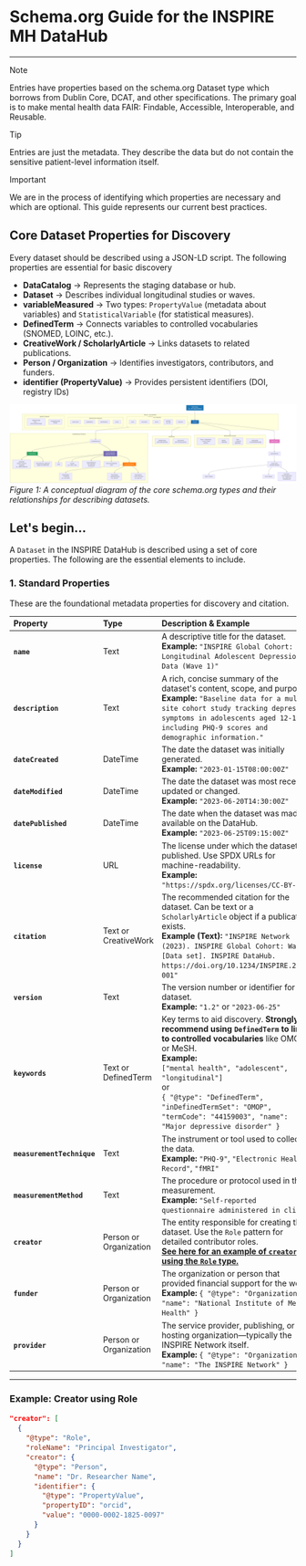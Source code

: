 # Schema.org Guide for the INSPIRE MH DataHub

---
> [!NOTE]
Entries have properties based on the schema.org Dataset type which borrows from Dublin Core, DCAT, and other specifications. The primary goal is to make mental health data FAIR: Findable, Accessible, Interoperable, and Reusable.

>[!TIP]
>Entries are just the metadata. They describe the data but do not contain the sensitive patient-level information itself.

>[!IMPORTANT]
>We are in the process of identifying which properties are necessary and which are optional. This guide represents our current best practices.

## Core Dataset Properties for Discovery
Every dataset should be described using a JSON-LD script. The following properties are essential for basic discovery
- **DataCatalog** → Represents the staging database or hub.
- **Dataset** → Describes individual longitudinal studies or waves.
- **variableMeasured** → Two types: `PropertyValue` (metadata about variables) and `StatisticalVariable` (for statistical measures). 
- **DefinedTerm** → Connects variables to controlled vocabularies (SNOMED, LOINC, etc.).
- **CreativeWork / ScholarlyArticle** → Links datasets to related publications.
- **Person / Organization** → Identifies investigators, contributors, and funders.
- **identifier (PropertyValue)** → Provides persistent identifiers (DOI, registry IDs)

![Schema.org Metadata Guide Illustration](../../images/SchemaGuide.png)
*Figure 1: A conceptual diagram of the core schema.org types and their relationships for describing datasets.*

## Let's begin...

A `Dataset` in the INSPIRE DataHub is described using a set of core properties. The following are the essential elements to include.

### 1. Standard Properties

These are the foundational metadata properties for discovery and citation.

| Property | Type | Description & Example |
| :--- | :--- | :--- |
| **`name`** | Text | A descriptive title for the dataset.<br/>**Example:** `"INSPIRE Global Cohort: Longitudinal Adolescent Depression Data (Wave 1)"` |
| **`description`** | Text | A rich, concise summary of the dataset's content, scope, and purpose.<br/>**Example:** `"Baseline data for a multi-site cohort study tracking depression symptoms in adolescents aged 12-18, including PHQ-9 scores and demographic information."` |
| **`dateCreated`** | DateTime | The date the dataset was initially generated.<br/>**Example:** `"2023-01-15T08:00:00Z"` |
| **`dateModified`** | DateTime | The date the dataset was most recently updated or changed.<br/>**Example:** `"2023-06-20T14:30:00Z"` |
| **`datePublished`** | DateTime | The date when the dataset was made available on the DataHub.<br/>**Example:** `"2023-06-25T09:15:00Z"` |
| **`license`** | URL | The license under which the dataset is published. Use SPDX URLs for machine-readability.<br/>**Example:** `"https://spdx.org/licenses/CC-BY-4.0"` |
| **`citation`** | Text or CreativeWork | The recommended citation for the dataset. Can be text or a `ScholarlyArticle` object if a publication exists.<br/>**Example (Text):** `"INSPIRE Network (2023). INSPIRE Global Cohort: Wave 1 [Data set]. INSPIRE DataHub. https://doi.org/10.1234/INSPIRE.2023-001"` |
| **`version`** | Text | The version number or identifier for this dataset.<br/>**Example:** `"1.2"` or `"2023-06-25"` |
| **`keywords`** | Text or DefinedTerm | Key terms to aid discovery. **Strongly recommend using `DefinedTerm` to link to controlled vocabularies** like OMOP or MeSH.<br/>**Example:** <br>`["mental health", "adolescent", "longitudinal"]` <br> or <br> `{ "@type": "DefinedTerm", "inDefinedTermSet": "OMOP", "termCode": "44159003", "name": "Major depressive disorder" }` |
| **`measurementTechnique`** | Text | The instrument or tool used to collect the data.<br/>**Example:** `"PHQ-9"`, `"Electronic Health Record"`, `"fMRI"` |
| **`measurementMethod`** | Text | The procedure or protocol used in the measurement.<br/>**Example:** `"Self-reported questionnaire administered in clinic"` |
| **`creator`** | Person or Organization | The entity responsible for creating the dataset. Use the `Role` pattern for detailed contributor roles. <br> **[See here for an example of `creator` using the `Role` type.](#example-creator-using-role)** |
| **`funder`** | Person or Organization | The organization or person that provided financial support for the work.<br/>**Example:** `{ "@type": "Organization", "name": "National Institute of Mental Health" }` |
| **`provider`** | Person or Organization | The service provider, publishing, or hosting organization—typically the INSPIRE Network itself.<br/>**Example:** `{ "@type": "Organization", "name": "The INSPIRE Network" }` |

---

### Example: Creator using Role

<a id="example-creator-using-role"></a>
```json
"creator": [
  {
    "@type": "Role",
    "roleName": "Principal Investigator",
    "creator": {
      "@type": "Person",
      "name": "Dr. Researcher Name",
      "identifier": {
        "@type": "PropertyValue",
        "propertyID": "orcid",
        "value": "0000-0002-1825-0097"
      }
    }
  }
]





